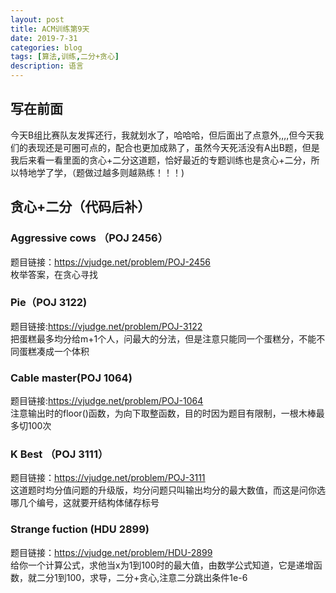 ```yaml
---
layout: post
title: ACM训练第9天
date: 2019-7-31
categories: blog
tags: [算法,训练,二分+贪心]
description: 语言
---
```

## 写在前面
今天B组比赛队友发挥还行，我就划水了，哈哈哈，但后面出了点意外,,,,但今天我们的表现还是可圈可点的，配合也更加成熟了，虽然今天死活没有A出B题，但是我后来看一看里面的贪心+二分这道题，恰好最近的专题训练也是贪心+二分，所以特地学了学，（题做过越多则越熟练！！！)

## 贪心+二分（代码后补）
### Aggressive cows （POJ 2456）
题目链接：<https://vjudge.net/problem/POJ-2456><br/>
枚举答案，在贪心寻找<br/>


### Pie（POJ 3122)
题目链接:<https://vjudge.net/problem/POJ-3122><br/>
把蛋糕最多均分给m+1个人，问最大的分法，但是注意只能同一个蛋糕分，不能不同蛋糕凑成一个体积<br/>


### Cable master(POJ 1064)
题目链接:<https://vjudge.net/problem/POJ-1064><br/>
注意输出时的floor()函数，为向下取整函数，目的时因为题目有限制，一根木棒最多切100次<br/>


### K Best （POJ 3111）
题目链接：<https://vjudge.net/problem/POJ-3111><br/>
这道题时均分值问题的升级版，均分问题只叫输出均分的最大数值，而这是问你选哪几个编号，这就要开结构体储存标号<br/>


### Strange fuction (HDU 2899)
题目链接：<https://vjudge.net/problem/HDU-2899><br/>
给你一个计算公式，求他当x为1到100时的最大值，由数学公式知道，它是递增函数，就二分1到100，求导，二分+贪心,注意二分跳出条件1e-6<br/>









